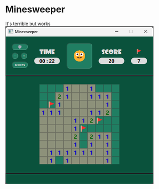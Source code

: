 # Minesweeper
It's terrible but works
![Иллюстрация к проекту](https://github.com/Z1rea3L/minesweeper/blob/main/image.png)
